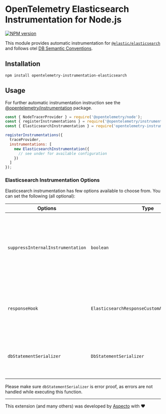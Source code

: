 # OpenTelemetry Elasticsearch Instrumentation for Node.js
[![NPM version](https://img.shields.io/npm/v/opentelemetry-instrumentation-elasticsearch.svg)](https://www.npmjs.com/package/opentelemetry-instrumentation-elasticsearch)

This module provides automatic instrumentation for [`@elastic/elasticsearch`](https://github.com/elastic/elasticsearch-js) and follows otel [DB Semantic Conventions](https://github.com/open-telemetry/opentelemetry-specification/blob/main/specification/trace/semantic_conventions/database.md).  

## Installation

```
npm install opentelemetry-instrumentation-elasticsearch
```

## Usage
For further automatic instrumentation instruction see the [@opentelemetry/instrumentation](https://github.com/open-telemetry/opentelemetry-js/tree/main/packages/opentelemetry-instrumentation) package.

```js
const { NodeTracerProvider } = require('@opentelemetry/node');
const { registerInstrumentations } = require('@opentelemetry/instrumentation');
const { ElasticsearchInstrumentation } = require('opentelemetry-instrumentation-elasticsearch');

registerInstrumentations({
  traceProvider,
  instrumentations: [
    new ElasticsearchInstrumentation({
      // see under for available configuration
    })
  ]
});
```

### Elasticsearch Instrumentation Options

Elasticsearch instrumentation has few options available to choose from. You can set the following (all optional):

| Options        | Type                                   | Description                                                                                     |
| -------------- | -------------------------------------- | ----------------------------------------------------------------------------------------------- |
| `suppressInternalInstrumentation` | `boolean` | Elasticsearch operation use http/https under the hood. Setting this to true will hide the underlying request spans (if instrumented). |
| `responseHook` | `ElasticsearchResponseCustomAttributesFunction` | Hook called before response is returned, which allows to add custom attributes to span.      |
| `dbStatementSerializer` | `DbStatementSerializer` | Elasticsearch instrumentation will serialize `db.statement` using the specified function.

Please make sure `dbStatementSerializer` is error proof, as errors are not handled while executing this function.

---

This extension (and many others) was developed by [Aspecto](https://www.aspecto.io/) with ❤️
